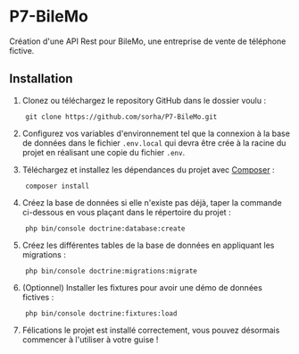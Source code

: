 # P7-BileMo

Création d'une API Rest pour BileMo, une entreprise de vente de téléphone fictive.

## Installation
1. Clonez ou téléchargez le repository GitHub dans le dossier voulu :
```
    git clone https://github.com/sorha/P7-BileMo.git
```
2. Configurez vos variables d'environnement tel que la connexion à la base de données dans le fichier `.env.local` qui devra être crée à la racine du projet en réalisant une copie du fichier `.env`.

3. Téléchargez et installez les dépendances du projet avec [Composer](https://getcomposer.org/download/) :
```
    composer install
```
4. Créez la base de données si elle n'existe pas déjà, taper la commande ci-dessous en vous plaçant dans le répertoire du projet :
```
    php bin/console doctrine:database:create
```
5. Créez les différentes tables de la base de données en appliquant les migrations :
```
    php bin/console doctrine:migrations:migrate
```
6. (Optionnel) Installer les fixtures pour avoir une démo de données fictives :
```
    php bin/console doctrine:fixtures:load
```
7. Félications le projet est installé correctement, vous pouvez désormais commencer à l'utiliser à votre guise !